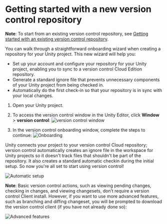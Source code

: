 # Getting started with a new version control repository

**Note**: To start from an existing version control repository, see [Getting started with an existing version control repository](ExistingRepo.md).

You can walk through a straightforward onboarding wizard when creating a repository for your Unity project. This new wizard will help you:

* Set up your account and configure your repository for your Unity project, enabling you to sync to a version control Cloud Edition repository.
* Generate a standard ignore file that prevents unnecessary components of your Unity project from being checked in.
* Automatically do the first check-in so that your repository is in sync with your local changes.

1. Open your Unity project.
2. To access the version control window in the Unity Editor, click **Window** &gt; **version control**:
   ![version control window](images/AccessingPlastic.png)

3. In the version control onboarding window, complete the steps to continue:
   ![Onboarding](images/Onboarding.png)

Unity connects your project to your version control Cloud repository; version control automatically creates an ignore file in the workspace for Unity projects so it doesn't track files that shouldn't be part of the repository. It also creates a standard automatic checkin during the initial setup. So now you're all set to start using version control!

![Automatic setup](images/AutomaticSetup.png)

**Note**: Basic version control actions, such as viewing pending changes, checking in changes, and viewing changesets, don’t require a version control Client install. However, if you want to use more advanced features, such as branching and diffing changeset, you will be prompted to download the version control client (if you have not already done so):

![Advanced features](images/AdvancedFeatures.png)